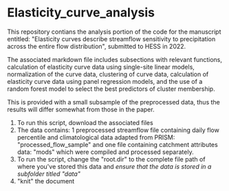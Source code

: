 # Elasticity_curve_analysis
This repository contians the analysis portion of the code for the manuscript entitled: "Elasticity curves describe streamflow sensitivity to precipitation across the entire flow distribution", submitted to HESS in 2022. 

The associated markdown file includes subsections with relevant functions, calculation of elasticity curve data using single-site linear models, normalization of the curve data, clustering of curve data, calculation of elasticity curve data using panel regression models, and the use of a random forest model to select the best predictors of cluster membership.    

This is provided with a small subsample of the preprocessed data, thus the results will differ somewhat from those in the paper. 

1. To run this script, download the associated files
2. The data contains: 
1 preprocessed streamflow file containing daily flow percentile and climatological data adapted from PRISM: "processed_flow_sample" and one file containing 
    catchment attributes data: "mods" which were compiled and processed separately. 
2. To run the script, change the "root.dir" to the complete file path of where you've stored this data and *ensure that the data is stored in a subfolder titled "data"*
3. "knit" the document
